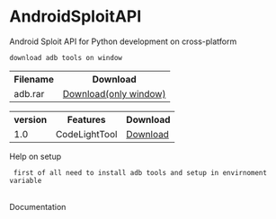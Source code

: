 # AndroidSploitAPI
Android Sploit API for Python development on cross-platform
<br>

`download adb tools on window`<br>
<table>
 <tr>
 <th>Filename</th>
 <th>Download</th>
 </tr>
 <tr>
  <td>adb.rar</td>
  <td><a href="https://github.com/cosmo-organization/android-sploit/releases/download/v1.0/adb.zip">Download(only window)</td>
  </tr>
 </table>

<table>
<tr>
 <th>version</th>
 <th>Features</th>
 <th>Download</th>
</tr>
<tr>
  <td>1.0</td>
  <td>CodeLightTool</td>
  <td><a href="https://github.com/cosmo-organization/android-sploit/archive/v1.0.zip">Download</a></td>
</tr>
</table>
<span>Help on setup</span><br>

```
 first of all need to install adb tools and setup in envirnoment variable
```
<br>
<span>Documentation</span>

```Help on class ADB in module com.cosmo.sploit.tools:

